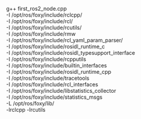 g++ first_ros2_node.cpp \
-I /opt/ros/foxy/include/rclcpp/ \
-I /opt/ros/foxy/include/rcl/ \
-I /opt/ros/foxy/include/rcutils/ \
-I /opt/ros/foxy/include/rmw \
-I /opt/ros/foxy/include/rcl_yaml_param_parser/ \
-I /opt/ros/foxy/include/rosidl_runtime_c \
-I /opt/ros/foxy/include/rosidl_typesupport_interface \
-I /opt/ros/foxy/include/rcpputils \
-I /opt/ros/foxy/include/builtin_interfaces \
-I /opt/ros/foxy/include/rosidl_runtime_cpp \
-I /opt/ros/foxy/include/tracetools \
-I /opt/ros/foxy/include/rcl_interfaces \
-I /opt/ros/foxy/include/libstatistics_collector \
-I /opt/ros/foxy/include/statistics_msgs \
-L /opt/ros/foxy/lib/ \
-lrclcpp -lrcutils